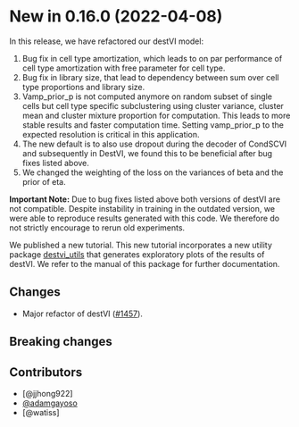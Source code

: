 # New in 0.16.0 (2022-04-08)

In this release, we have refactored our destVI model:

1. Bug fix in cell type amortization, which leads to on par performance of cell type amortization with free parameter for cell type.
2. Bug fix in library size, that lead to dependency between sum over cell type proportions and library size.
3. Vamp_prior_p is not computed anymore on random subset of single cells but cell type specific subclustering using cluster variance,
cluster mean and cluster mixture proportion for computation. This leads to more stable results and faster computation time.
Setting vamp_prior_p to the expected resolution is critical in this application.
4. The new default is to also use dropout during the decoder of CondSCVI and subsequently in DestVI, we found this to be beneficial after
bug fixes listed above.
5. We changed the weighting of the loss on the variances of beta and the prior of eta.

**Important Note:** Due to bug fixes listed above both versions of destVI are not compatible. Despite instability in training in the
outdated version, we were able to reproduce results generated with this code. We therefore do not strictly encourage to rerun old
experiments.

We published a new tutorial. This new tutorial incorporates a new utility package [destvi_utils](https://github.com/YosefLab/destvi_utils) that generates exploratory plots of the results of destVI. We refer to the manual of this package for further documentation.

## Changes

- Major refactor of destVI ([#1457]).

## Breaking changes

## Contributors

- [@jjhong922]
- [@adamgayoso]
- [@watiss]

[#1457]: https://github.com/YosefLab/scvi-tools/pull/1457
[@adamgayoso]: https://github.com/adamgayoso
[@cane11]: https://github.com/cane11
[@romain-lopez]: https://github.com/romain-lopez
